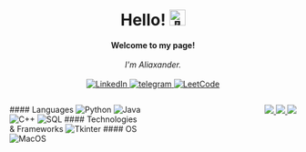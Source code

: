 <h1 align="center">Hello! <img src="https://avatars.githubusercontent.com/u/83663932?v=4" width="28px" alt="👋"></h1>

<p align="center" >
    <b>Welcome to my page!</b><br><br>
    <i>
        I'm Aliaxander.<br>
    </i><br>
    <a href="https://www.linkedin.com/in/%D0%B0%D0%BB%D0%B5%D0%BA%D1%81%D0%B0%D0%BD%D0%B4%D1%80-%D1%81%D0%B0%D1%85%D0%B0%D1%86%D0%BA%D0%B8%D0%B9-2a505a271/">
        <img src="https://img.shields.io/badge/LinkedIn-blue?style=flat-square&logo=linkedin" alt="LinkedIn">
    </a>
    <a href="https://t.me/sanyajo">
        <img src="https://img.shields.io/badge/Email-blue?style=flat-square&logo=gmail&logoColor=white" alt="telegram">
    </a>
    <a href="https://leetcode.com/Sanyajo/">
        <img src="https://img.shields.io/badge/LeetCode-blue?style=flat-square&logo=LeetCode" alt="LeetCode">
    </a>
</p>

<div style="display: flex;">
  <div style="flex: 1; margin-right: 20px;">
    <p align="left">
    #### Languages
     <img src="https://img.shields.io/badge/python-black?style=for-the-badge&logo=python" alt="Python">
     <img src="https://img.shields.io/badge/java-black?style=for-the-badge&logo=openjdk" alt="Java">
     <img src="https://img.shields.io/badge/c++-black?style=for-the-badge&logo=cplusplus" alt="C++">
     <img src="https://img.shields.io/badge/sql-black?style=for-the-badge&logo=mysql" alt="SQL">
    #### Technologies & Frameworks
     <img src="https://img.shields.io/badge/tkinter-black?style=for-the-badge&logo=tkinter" alt="Tkinter">
    #### OS
     <img src="https://img.shields.io/badge/linux-black?style=for-the-badge&logo=MacOs" alt="MacOS">
     </p>

  </div>
  <div style="flex: 1; margin-left: 20px;">
    <p align="right">
      <a href="https://github.com/Sanyajo">
        <img src="https://github-profile-summary-cards.vercel.app/api/cards/profile-details?username=sanyajo&theme=transparent" />
      </a>
      <a href="https://github.com/Sanyajo">
        <img src="https://github-readme-streak-stats.herokuapp.com/?user=sanyajo&hide_border=true&card_width=338&theme=transparent" />
      </a>
      <a href="https://github.com/Sanyajo">
        <img src="http://github-profile-summary-cards.vercel.app/api/cards/stats?username=sanyajo&theme=transparent" />
      </a>
    </p>

  </div>
</div>

